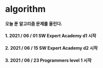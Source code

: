 # algorithm
#### 오늘 푼 알고리즘 문제를 올린다.
#### 1. 2021 / 06 / 01 SW Expert Academy d1 시작
#### 2. 2021 / 06 / 15 SW Expert Academy d2 시작
#### 3. 2021 / 06 / 23 Programmers level 1 시작
